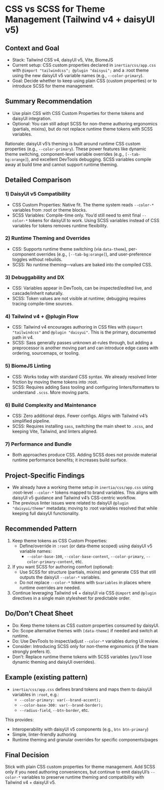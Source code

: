 # CSS vs SCSS for Theme Management (Tailwind v4 + daisyUI v5)

## Context and Goal
- Stack: Tailwind CSS v4, daisyUI v5, Vite, BiomeJS
- Current setup: CSS custom properties declared in `inertia/css/app.css` with `@import "tailwindcss"; @plugin "daisyui";` and a :root theme using the new daisyUI v5 variable names (e.g., `--color-primary`).
- Goal: Decide whether to keep using plain CSS (custom properties) or to introduce SCSS for theme management.

## Summary Recommendation
- Use plain CSS with CSS Custom Properties for theme tokens and daisyUI integration.
- Optional: You can still adopt SCSS for non-theme authoring ergonomics (partials, mixins), but do not replace runtime theme tokens with SCSS variables.

Rationale: daisyUI v5’s theming is built around runtime CSS custom properties (e.g., `--color-primary`). These power features like dynamic theme switching, component-level variable overrides (e.g., `[--tab-bg:orange]`), and excellent DevTools debugging. SCSS variables compile away at build time and cannot support runtime theming.

## Detailed Comparison

### 1) DaisyUI v5 Compatibility
- CSS Custom Properties: Native fit. The theme system reads `--color-*` variables from :root or theme blocks.
- SCSS Variables: Compile-time only. You’d still need to emit final `--color-*` tokens for daisyUI to work. Using SCSS variables instead of CSS variables for tokens removes runtime flexibility.

### 2) Runtime Theming and Overrides
- CSS: Supports runtime theme switching (via `data-theme`), per-component overrides (e.g., `[--tab-bg:orange]`), and user-preference toggles without rebuilds.
- SCSS: No runtime theming—values are baked into the compiled CSS.

### 3) Debuggability and DX
- CSS: Variables appear in DevTools, can be inspected/edited live, and cascade/inherit naturally.
- SCSS: Token values are not visible at runtime; debugging requires tracing compile-time sources.

### 4) Tailwind v4 + @plugin Flow
- CSS: Tailwind v4 encourages authoring in CSS files with `@import "tailwindcss"` and `@plugin "daisyui"`. This is the primary, documented path in v4.
- SCSS: Sass generally passes unknown at-rules through, but adding a preprocessor is another moving part and can introduce edge cases with ordering, sourcemaps, or tooling.

### 5) BiomeJS Linting
- CSS: Works today with standard CSS syntax. We already resolved linter friction by moving theme tokens into :root.
- SCSS: Requires adding Sass tooling and configuring linters/formatters to understand `.scss`. More moving parts.

### 6) Build Complexity and Maintenance
- CSS: Zero additional deps. Fewer configs. Aligns with Tailwind v4’s simplified pipeline.
- SCSS: Requires installing `sass`, switching the main sheet to `.scss`, and keeping Vite, Tailwind, and linters aligned.

### 7) Performance and Bundle
- Both approaches produce CSS. Adding SCSS does not provide material runtime performance benefits; it increases build surface.

## Project-Specific Findings
- We already have a working theme setup in `inertia/css/app.css` using :root-level `--color-*` tokens mapped to brand variables. This aligns with daisyUI v5 guidance and Tailwind v4’s CSS-centric workflow.
- The previous linter issues were related to daisyUI `@plugin "daisyui/theme"` metadata; moving to :root variables resolved that while keeping full daisyUI functionality.

## Recommended Pattern
1) Keep theme tokens as CSS Custom Properties:
   - Define/override in `:root` (or data-theme scoped) using daisyUI v5 variable names:
     - `--color-base-100`, `--color-base-content`, `--color-primary`, `--color-primary-content`, etc.
2) If you want SCSS for authoring comfort (optional):
   - Use SCSS for structure (partials, mixins) and generate CSS that still outputs the daisyUI `--color-*` variables.
   - Do not replace `--color-*` tokens with `$variables` in places where runtime overrides are needed.
3) Continue leveraging Tailwind v4 + daisyUI via CSS `@import` and `@plugin` directives in a single main stylesheet for predictable order.

## Do/Don’t Cheat Sheet
- Do: Keep theme tokens as CSS custom properties consumed by daisyUI.
- Do: Scope alternative themes with `[data-theme]` if needed and switch at runtime.
- Do: Use DevTools to inspect/adjust `--color-*` variables during UI review.
- Consider: Introducing SCSS only for non-theme ergonomics (if the team strongly prefers it).
- Don’t: Replace runtime theme tokens with SCSS variables (you’ll lose dynamic theming and daisyUI overrides).

## Example (existing pattern)
- `inertia/css/app.css` defines brand tokens and maps them to daisyUI variables in `:root`, e.g.:
  - `--color-primary: var(--brand-accent);`
  - `--color-base-300: var(--brand-border);`
  - `--radius-field`, `--btn-border`, etc.

This provides:
- Interoperability with daisyUI v5 components (e.g., `btn btn-primary`)
- Simple, linter-friendly authoring
- Runtime theming and granular overrides for specific components/pages

## Final Decision
Stick with plain CSS custom properties for theme management. Add SCSS only if you need authoring conveniences, but continue to emit daisyUI’s `--color-*` variables to preserve runtime theming and compatibility with Tailwind v4 + daisyUI v5.
